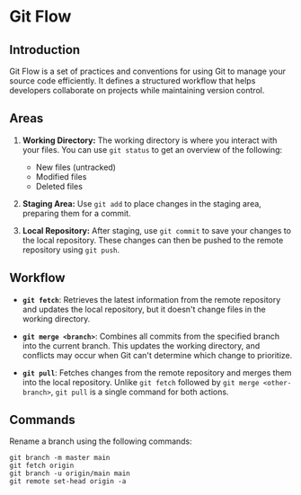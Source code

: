 # Git Flow

## Introduction

Git Flow is a set of practices and conventions for using Git to manage your source code efficiently. It defines a structured workflow that helps developers collaborate on projects while maintaining version control.

## Areas

1. **Working Directory:** The working directory is where you interact with your files. You can use `git status` to get an overview of the following:
   - New files (untracked)
   - Modified files
   - Deleted files

2. **Staging Area:** Use `git add` to place changes in the staging area, preparing them for a commit.

3. **Local Repository:** After staging, use `git commit` to save your changes to the local repository. These changes can then be pushed to the remote repository using `git push`.

## Workflow

- **`git fetch`**: Retrieves the latest information from the remote repository and updates the local repository, but it doesn't change files in the working directory.

- **`git merge <branch>`**: Combines all commits from the specified branch into the current branch. This updates the working directory, and conflicts may occur when Git can't determine which change to prioritize.

- **`git pull`**: Fetches changes from the remote repository and merges them into the local repository. Unlike `git fetch` followed by `git merge <other-branch>`, `git pull` is a single command for both actions.

## Commands

Rename a branch using the following commands:
```shell
git branch -m master main
git fetch origin
git branch -u origin/main main
git remote set-head origin -a
```
